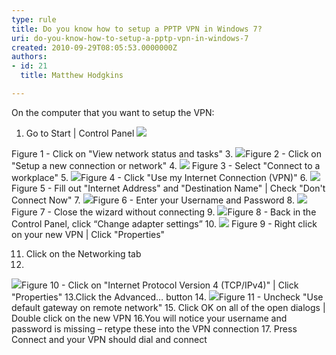 ```yaml
---
type: rule
title: Do you know how to setup a PPTP VPN in Windows 7?
uri: do-you-know-how-to-setup-a-pptp-vpn-in-windows-7
created: 2010-09-29T08:05:53.0000000Z
authors:
- id: 21
  title: Matthew Hodgkins

---
```


 ​On the computer that you want to setup the VPN:<br>
 
1. Go to Start | Control Panel 
![](SetupStep2.jpg)

Figure 1 - Click on "View network status and tasks"  3.
![](SetupStep3.jpg)Figure 2 - Click on "Setup a new connection or network" 4.
![](SetupStep4.jpg) Figure 3 - Select "Connect to a workplace" 5.
![](SetupStep5.jpg)Figure 4 - Click "Use my Internet Connection (VPN)"   6.
![](SetupStep6.jpg)Figure 5 - Fill out "Internet Address" and "Destination Name" | Check "Don't Connect Now"  7. 
![](SetupStep7.jpg)Figure 6 - Enter your Username and Password 8.
![](SetupStep8.jpg)Figure 7 - Close the wizard without connecting   9.
![](SetupStep9.jpg)Figure 8 - Back in the Control Panel, click “Change adapter settings”   10.
![](SetupStep10.jpg) Figure 9 - Right click on your new VPN | Click "Properties"  

 11. Click on the Networking tab 
 12.
![](SetupStep12.jpg)Figure 10 - Click on "Internet Protocol Version 4 (TCP/IPv4)" | Click "Properties" 13.Click the Advanced… button
 14. 
![](SetupStep14.jpg)Figure 11 - Uncheck "Use default gateway on remote network" 
15. Click OK on all of the open dialogs | Double click on the new VPN 
 16.You will notice your username and password is missing – retype these into the VPN connection 
 17. Press Connect and your VPN should dial and connect

